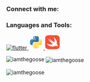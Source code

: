 <!--<p align="left"> <img src="https://komarev.com/ghpvc/?username=iamthegoose&label=Profile%20views&color=0e75b6&style=flat" alt="iamthegoose" /> </p> !-->

<h3 align="left">Connect with me:</h3>
<p align="left">
</p>

<h3 align="left">Languages and Tools:</h3>
<p align="left"> <a href="https://flutter.dev" target="_blank" rel="noreferrer"> <img src="https://www.vectorlogo.zone/logos/flutterio/flutterio-icon.svg" alt="flutter" width="40" height="40"/> </a> <a href="https://www.python.org" target="_blank" rel="noreferrer"> <img src="https://raw.githubusercontent.com/devicons/devicon/master/icons/python/python-original.svg" alt="python" width="40" height="40"/> </a> <a href="https://developer.apple.com/swift/" target="_blank" rel="noreferrer"> <img src="https://raw.githubusercontent.com/devicons/devicon/master/icons/swift/swift-original.svg" alt="swift" width="40" height="40"/> </a> </p>

<p><img align="left" src="https://github-readme-stats.vercel.app/api/top-langs?username=iamthegoose&show_icons=true&locale=en&layout=compact" alt="iamthegoose" /></p>

<p>&nbsp;<img align="center" src="https://github-readme-stats.vercel.app/api?username=iamthegoose&show_icons=true&locale=en" alt="iamthegoose" /></p>

<p><img align="center" src="https://github-readme-streak-stats.herokuapp.com/?user=iamthegoose&" alt="iamthegoose" /></p>

